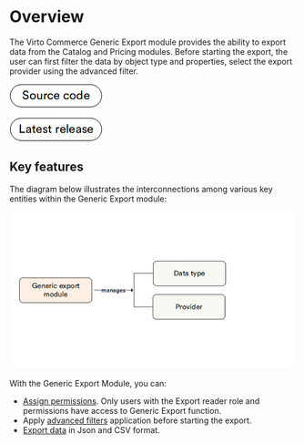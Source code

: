 # Overview

The Virto Commerce Generic Export module provides the ability to export data from the Catalog and Pricing modules. Before starting the export, the user can first filter the data by object type and properties, select the export provider using the advanced filter.

[![Source code](media/source_code.png)](https://github.com/VirtoCommerce/vc-module-export)

[![Download](media/latest_release.png)](https://github.com/VirtoCommerce/vc-module-export/releases)

## Key features

The diagram below illustrates the interconnections among various key entities within the Generic Export module:

![GE key entities](media/key-entities.png)

With the Generic Export Module, you can:

* [Assign permissions](assigning-permissions.md). Only users with the Export reader role and permissions have access to Generic Export function.
* Apply [advanced filters](advanced-filtering.md) application before starting the export.
* [Export data](managing.md) in Json and CSV format.

